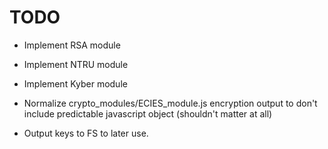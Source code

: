 # TODO  
  
- Implement RSA module
- Implement NTRU module
- Implement Kyber module
- Normalize crypto_modules/ECIES_module.js encryption output to don't include predictable javascript object (shouldn't matter at all)

- Output keys to FS to later use.

